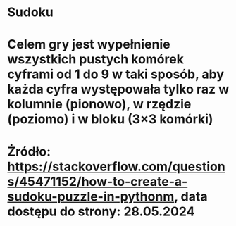 # Sudoku
# Celem gry jest wypełnienie wszystkich pustych komórek cyframi od 1 do 9 w taki sposób, aby każda cyfra występowała tylko raz w kolumnie (pionowo), w rzędzie (poziomo) i w bloku (3×3 komórki)
# Żródło: https://stackoverflow.com/questions/45471152/how-to-create-a-sudoku-puzzle-in-pythonm, data dostępu do strony: 28.05.2024
